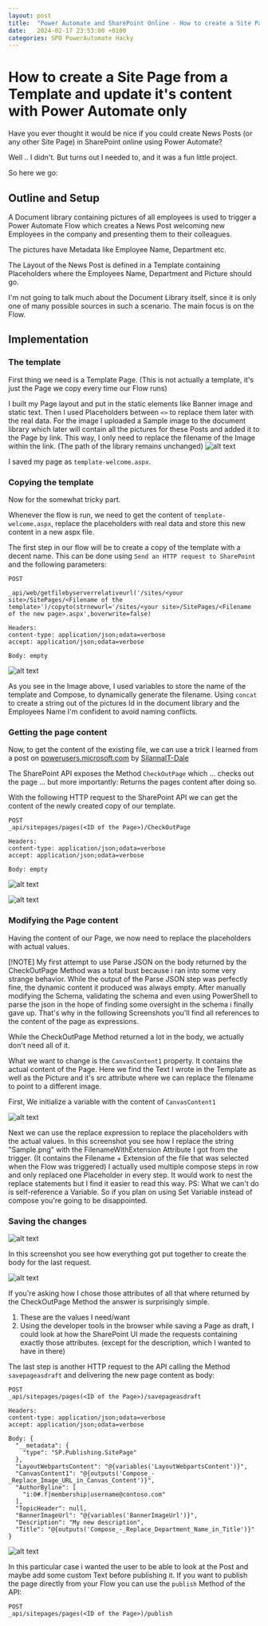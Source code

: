 ```yaml
---
layout: post
title:  "Power Automate and SharePoint Online - How to create a Site Page from a Template and update it's content with Power Automate only"
date:   2024-02-17 23:53:00 +0100
categories: SPO PowerAutomate Hacky
---
```




# How to create a Site Page from a Template and update it's content with Power Automate only

Have you ever thought it would be nice if you could create News Posts (or any other Site Page) in SharePoint online using Power Automate?

Well .. I didn't. But turns out I needed to, and it was a fun little project.

So here we go:

## Outline and Setup

A Document library containing pictures of all employees is used to trigger a Power Automate Flow which creates a News Post welcoming new Employees in the company and presenting them to their colleagues.

The pictures have Metadata like Employee Name, Department etc.

The Layout of the News Post is defined in a Template containing Placeholders where the Employees Name, Department and Picture should go.

I'm not going to talk much about the Document Library itself, since it is only one of many possible sources in such a scenario. The main focus is on the Flow.

## Implementation 


### The template
First thing we need is a Template Page. (This is not actually a template, it's just the Page we copy every time our Flow runs)

I built my Page layout and put in the static elements like Banner image and static text.
Then I used Placeholders between `<>` to replace them later with the real data.
For the image I uploaded a Sample image to the document library which later will contain all the pictures for these Posts and added it to the Page by link. This way, I only need to replace the filename of the Image within the link. (The path of the library remains unchanged)
![alt text](2024-02-17-PA_create_and_modify_sitepage/image-7.png)

I saved my page as `template-welcome.aspx`.

### Copying the template
Now for the somewhat tricky part.

Whenever the flow is run, we need to get the content of `template-welcome.aspx`, replace the placeholders with real data and store this new content in a new aspx file.

The first step in our flow will be to create a copy of the template with a decent name.
This can be done using `Send an HTTP request to SharePoint` and the following parameters:

```
POST

_api/web/getfilebyserverrelativeurl('/sites/<your site>/SitePages/<Filename of the template>')/copyto(strnewurl='/sites/<your site>/SitePages/<Filename of the new page>.aspx',boverwrite=false)

Headers:
content-type: application/json;odata=verbose
accept: application/json;odata=verbose

Body: empty
```

![alt text](2024-02-17-PA_create_and_modify_sitepage/image.png)


As you see in the Image above, I used variables to store the name of the template and Compose, to dynamically generate the filename. Using `concat` to create a string out of the pictures Id in the document library and the Employees Name I'm confident to avoid naming conflicts.


### Getting the page content
Now, to get the content of the existing file, we can use a trick I learned from a post on [powerusers.microsoft.com](https://powerusers.microsoft.com/t5/Building-Flows/Change-the-content-of-a-SharePoint-page/td-p/1558883) by [SilannaIT-Dale](https://powerusers.microsoft.com/t5/user/viewprofilepage/user-id/636648)



The SharePoint API exposes the Method `CheckOutPage` which ... checks out the page ... but more importantly: Returns the pages content after doing so.

With the following HTTP request to the SharePoint API we can get the content of the newly created copy of our template.

```
POST 
_api/sitepages/pages(<ID of the Page>)/CheckOutPage

Headers:
content-type: application/json;odata=verbose
accept: application/json;odata=verbose

Body: empty
```

![alt text](2024-02-17-PA_create_and_modify_sitepage/image-1.png)

![alt text](2024-02-17-PA_create_and_modify_sitepage/image-2.png)


### Modifying the Page content
Having the content of our Page, we now need to replace the placeholders with actual values.



[!NOTE]
My first attempt to use Parse JSON on the body returned by the CheckOutPage Method was a total bust because i ran into some very strange behavior.
While the output of the Parse JSON step was perfectly fine, the dynamic content it produced was always empty. After manually modifying the Schema, validating the schema and even using PowerShell to parse the json in the hope of finding some oversight in the schema i finally gave up.
That's why in the following Screenshots you'll find all references to the content of the page as expressions.



While the CheckOutPage Method returned a lot in the body, we actually don't need all of it. 


What we want to change is the `CanvasContent1` property. It contains the actual content of the Page.
Here we find the Text I wrote in the Template as well as the Picture and it's src attribute where we can replace the filename to point to a different image.

First, We initialize a variable with the content of `CanvasContent1`

![alt text](2024-02-17-PA_create_and_modify_sitepage/image-3.png)

Next we can use the replace expression to replace the placeholders with the actual values.
In this screenshot you see how I replace the string "Sample.png" with the FilenameWithExtension Attribute I got from the trigger. (It contains the Filename + Extension of the file that was selected when the Flow was triggered)
I actually used multiple compose steps in row and only replaced one Placeholder in every step.
It would work to nest the replace statements but I find it easier to read this way.
PS: What we can't do is self-reference a Variable. So if you plan on using Set Variable instead of compose you're going to be disappointed.

### Saving the changes

![alt text](2024-02-17-PA_create_and_modify_sitepage/image-4.png)

In this screenshot you see how everything got put together to create the body for the last request.

![alt text](2024-02-17-PA_create_and_modify_sitepage/image-5.png)

If you're asking how I chose those attributes of all that where returned by the CheckOutPage Method the answer is surprisingly simple.

1. These are the values I need/want
2. Using the developer tools in the browser while saving a Page as draft, I could look at how the SharePoint UI made the requests containing exactly those attributes. (except for the description, which I wanted to have in there)  



The last step is another HTTP request to the API calling the Method `savepageasdraft` and delivering the new page content as body:


```
POST
_api/sitepages/pages(<ID of the Page>)/savepageasdraft

Headers:
content-type: application/json;odata=verbose
accept: application/json;odata=verbose

Body: {
  "__metadata": {
    "type": "SP.Publishing.SitePage"
  },
  "LayoutWebpartsContent": "@{variables('LayoutWebpartsContent')}",
  "CanvasContent1": "@{outputs('Compose_-_Replace_Image_URL_in_Canvas_Content')}",
  "AuthorByline": [
    "i:0#.f|membership|username@contoso.com"
  ],
  "TopicHeader": null,
  "BannerImageUrl": "@{variables('BannerImageUrl')}",
  "Description": "My new description",
  "Title": "@{outputs('Compose_-_Replace_Department_Name_in_Title')}"
}
```

![alt text](2024-02-17-PA_create_and_modify_sitepage/image-6.png)

In this particular case i wanted the user to be able to look at the Post and maybe add some custom Text before publishing it. 
If you want to publish the page directly from your Flow you can use the `publish` Method of the API:

```
POST 
_api/sitepages/pages(<ID of the Page>)/publish
```

